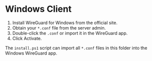 # Windows Client

1) Install WireGuard for Windows from the official site.
2) Obtain your `*.conf` file from the server admin.
3) Double-click the `.conf` or import it in the WireGuard app.
4) Click Activate.

The `install.ps1` script can import all `*.conf` files in this folder into the Windows WireGuard app.
